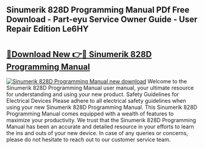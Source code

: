 ## Sinumerik 828D Programming Manual PDf Free Download - Part-eyu Service Owner Guide - User Repair Edition Le6HY

# <h2><a href="http://cf17866.oget.top/?id=Sinumerik+828D+Programming+Manual">🔗Download New 👉🔴 Sinumerik 828D Programming Manual</a></h2>

[![Sinumerik 828D Programming Manual new download](https://i.imgur.com/5g1atiW.png)](http://cf17866.oget.top/?id=Sinumerik+828D+Programming+Manual)
Welcome to the Sinumerik 828D Programming Manual user manual, your ultimate resource for understanding and using your new product. Safety Guidelines for Electrical Devices Please adhere to all electrical safety guidelines when using your new Sinumerik 828D Programming Manual. This Sinumerik 828D Programming Manual comes equipped with a wealth of features to maximize your productivity. We trust that the Sinumerik 828D Programming Manual has been an accurate and detailed resource in your efforts to learn the ins and outs of your new device. In case of any queries or concerns, please do not hesitate to reach out to our customer service team.
